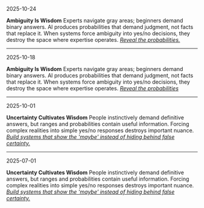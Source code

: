 2025-10-24

**Ambiguity Is Wisdom**
Experts navigate gray areas; beginners demand binary answers. AI produces probabilities that demand judgment, not facts that replace it. When systems force ambiguity into yes/no decisions, they destroy the space where expertise operates. <u>*Reveal the probabilities.*</u>

---

2025-10-18

**Ambiguity Is Wisdom**
Experts navigate gray areas; beginners demand binary answers. AI produces probabilities that demand judgment, not facts that replace it. When systems force ambiguity into yes/no decisions, they destroy the space where expertise operates. <u>*Reveal the probabilities*</u>

---

2025-10-01

**Uncertainty Cultivates Wisdom**
People instinctively demand definitive answers, but ranges and probabilities contain useful information. Forcing complex realities into simple yes/no responses destroys important nuance. <u>*Build systems that show the 'maybe' instead of hiding behind false certainty.*</u>

---

2025-07-01

**Uncertainty Cultivates Wisdom**
People instinctively demand definitive answers, but ranges and probabilities contain useful information. Forcing complex realities into simple yes/no responses destroys important nuance. <u>*Build systems that show the 'maybe' instead of hiding behind false certainty.*</u>

